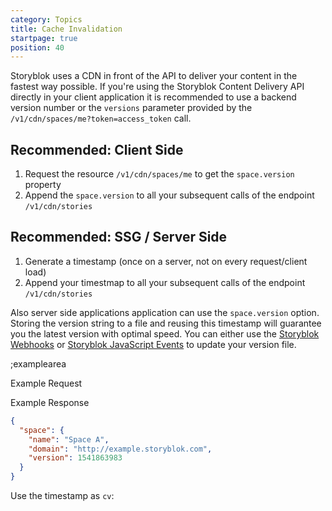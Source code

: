 ```yaml
---
category: Topics
title: Cache Invalidation
startpage: true
position: 40
---
```


Storyblok uses a CDN in front of the API to deliver your content in the fastest way possible. If you're using the Storyblok Content Delivery API directly in your client application it is recommended to use a backend version number or the `versions` parameter provided by the `/v1/cdn/spaces/me?token=access_token` call.

## Recommended: Client Side

1. Request the resource `/v1/cdn/spaces/me` to get the `space.version` property
2. Append the `space.version` to all your subsequent calls of the endpoint `/v1/cdn/stories`

## Recommended: SSG / Server Side

1. Generate a timestamp (once on a server, not on every request/client load)
2. Append your timestmap to all your subsequent calls of the endpoint `/v1/cdn/stories`

Also server side applications application can use the  `space.version` option. Storing the version string to a file and reusing this timestamp will guarantee you the latest version with optimal speed. You can either use the [Storyblok Webhooks](https://www.storyblok.com/docs/Guides/using-storyblok-webhooks) or [Storyblok JavaScript Events](https://www.storyblok.com/docs/Guides/storyblok-latest-js#events) to update your version file.

;examplearea

Example Request

<RequestExample url="https://api.storyblok.com/v1/cdn/spaces/me?token=wANpEQEsMYGOwLxwXQ76Ggtt"></RequestExample>

Example Response

```json
{
  "space": {
    "name": "Space A",
    "domain": "http://example.storyblok.com",
    "version": 1541863983
  }
}
```

Use the timestamp as `cv`:

<RequestExample url="https://api.storyblok.com/v1/cdn/stories?cv=1541863983&token=wANpEQEsMYGOwLxwXQ76Ggtt"></RequestExample>


